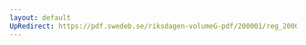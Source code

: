 ```yaml
---
layout: default
UpRedirect: https://pdf.swedeb.se/riksdagen-volumeG-pdf/200001/reg_200001/reg_200001_0055.pdf
---
```

